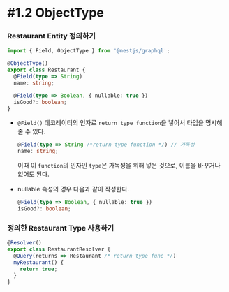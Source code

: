 # #1.2 ObjectType

### Restaurant Entity 정의하기

```ts
import { Field, ObjectType } from '@nestjs/graphql';

@ObjectType()
export class Restaurant {
  @Field(type => String)
  name: string;

  @Field(type => Boolean, { nullable: true })
  isGood?: boolean;
}
```

- `@Field()` 데코레이터의 인자로 `return type function`을 넣어서 타입을 명시해 줄 수 있다.

  ```ts
  @Field(type => String /*return type function */) // 가독성
  name: string;
  ```

  이때 이 `function`의 인자인 `type`은 가독성을 위해 넣은 것으로, 이름을 바꾸거나 없어도 된다.

- nullable 속성의 경우 다음과 같이 작성한다.
  ```ts
  @Field(type => Boolean, { nullable: true })
  isGood?: boolean;
  ```

### 정의한 Restaurant Type 사용하기

```ts
@Resolver()
export class RestaurantResolver {
  @Query(returns => Restaurant /* return type func */)
  myRestaurant() {
    return true;
  }
}
```
